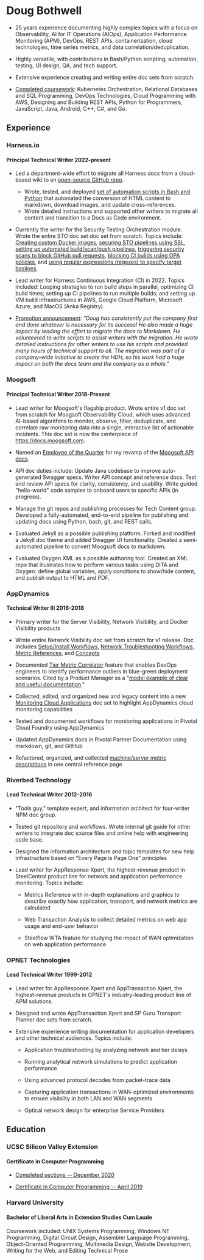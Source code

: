 
# Doug Bothwell

* 25 years experience documenting highly complex topics with a focus on Observability, AI for IT Operations (AIOps),  Application Performance Monitoring (APM), DevOps, REST APIs, containerization, cloud technologies, time series metrics, and data correlation/deduplication.

* Highly versatile, with contributions in Bash/Python scripting, automation, testing, UI design, QA, and tech support.

* Extensive experience creating and writing entire doc sets from scratch.

* [Completed coursework](https://github.com/douglas-j-bothwell/douglas-j-bothwell.github.io/blob/master/cv/ucsc-sv-2021-07.png): Kubernetes Orchestration, Relational Databases and SQL Programming, DevOps Technologies, Cloud Programming with AWS, Designing and Building REST APIs, Python for Programmers, JavaScript, Java, Android, C++, C#, and Go.

## Experience

### Harness.io

#### Principal Technical Writer 2022-present

* Led a department-wide effort to migrate all Harness docs from a cloud-based wiki to an [open-source GitHub repo](https://github.com/harness/developer-hub/).
  - Wrote, tested, and deployed [set of automation scripts in Bash and Python](https://github.com/douglas-j-bothwell/hd-convert) that automated the conversion of HTML content to markdown, download images, and update cross-references.
  - Wrote detailed instructions and supported other writers to migrate all content and transition to a Docs as Code environment.

* Currently the writer for the Security Testing Orchestration module. Wrote the entire STO doc set doc set from scratch. Topics include: [Creating custom Docker images](https://developer.harness.io/docs/security-testing-orchestration/use-sto/set-up-sto-pipelines/create-custom-scan-images), [securing STO pipelines using SSL](https://developer.harness.io/docs/category/secure-your-sto-pipelines), [setting up automated build/scan/push pipelines](https://developer.harness.io/docs/security-testing-orchestration/use-sto/set-up-sto-pipelines/build-scan-push-sto-ci), [triggering security scans to block GitHub pull requests](https://developer.harness.io/docs/security-testing-orchestration/use-sto/stop-builds-based-on-scan-results/trigger-sto-scans-to-block-prs-with-vulnerabilities), [blocking CI builds using OPA policies](https://developer.harness.io/docs/security-testing-orchestration/use-sto/stop-builds-based-on-scan-results/stop-pipelines-using-opa), and [using regular expressions (regexes) to specify target baslines](https://developer.harness.io/docs/security-testing-orchestration/use-sto/set-up-sto-pipelines/set-up-baselines).    

* Lead writer for Harness Continuous Integration (CI) in 2022. Topics included: Looping strategies to run build steps in parallel, optimizing CI build times; setting up CI pipelines to run multiple builds; and setting up VM build infrastructures in AWS, Google Cloud Platform, Microsoft Azure, and MacOS (Anka Registry).

* [Promotion announcement](https://github.com/douglas-j-bothwell/douglas-j-bothwell.github.io/blob/harness-update-may-2024/cv/dbothwell-harness-promotion.2023.png): _"Doug has consistently put the company first and done whatever is necessary for its success! He also made a huge impact by leading the effort to migrate the docs to Markdown. He volunteered to write scripts to assist writers with the migration. He wrote detailed instructions for other writers to use his scripts and provided many hours of technical support to all. The migration was part of a company-wide initiative to create the HDH, so his work had a huge impact on both the docs team and the company as a whole."_

### Moogsoft
#### Principal Technical Writer 2018-Present

* Lead writer for Moogsoft's flagship product.  Wrote entire v1 doc set from scratch for Moogsoft Observability Cloud, which uses advanced AI-based algorithms to monitor, observe, filter, deduplicate, and correlate raw monitoring data into a single, interactive list of actionable incidents. This doc set is now the centerpiece of https://docs.moogsoft.com.

* Named an [Employee of the Quarter](https://github.com/douglas-j-bothwell/douglas-j-bothwell.github.io/blob/master/cv/moogsoft-eotq-may-2021.png) for my revamp of the [Moogsoft API docs](https://api.docs.moogsoft.com/reference/overview).

* API doc duties include: Update Java codebase to improve auto-generated Swagger specs. Writer API concept and reference docs. Test and review API specs for clarity, consistency, and usability. Write guided "hello-world" code samples to onboard users to specific APIs (in progress).

* Manage the git repos and publishing processes for Tech Content group. Developed a fully-automated, end-to-end pipeline for publishing and updating docs using Python, bash, git, and REST calls.

* Evaluated Jekyll as a possible publishing platform. Forked and modified a Jekyll doc theme and added Swagger UI functionality. Created a semi-automated pipeline to convert Moogsoft docs to markdown.

* Evaluated Oxygen XML as a possible authoring tool. Created an XML repo that illustrates how to perform various tasks using DITA and Oxygen: define global variables, apply conditions to show/hide content, and publish output to HTML and PDF.  

### AppDynamics
#### Technical Writer III 2016-2018

* Primary writer for the Server Visibility, Network Visibility, and Docker Visibility products

* Wrote entire Network Visibility doc set from scratch for v1 release. Doc includes [Setup/Install Workflows](https://docs.appdynamics.com/display/PRO44/Set+Up+Network+Visibility), [Network Troubleshooting Workflows](https://docs.appdynamics.com/display/PRO44/Network+Visibility+Workflows+and+Example+Use+Cases), [Metric References](https://docs.appdynamics.com/display/PRO44/Network+Visibility+Metrics), and [Concepts](https://docs.appdynamics.com/display/PRO44/Network+Visibility+Concepts)

* Documented [Tier Metric Correlator](https://docs.appdynamics.com/display/PRO44/Tier+Metric+Correlator) feature that enables DevOps engineers to identify performance outliers in blue-green deployment scenarios. Cited by a Product Manager as a "[model example of clear and useful documentation](https://github.com/douglas-j-bothwell/douglas-j-bothwell.github.io/blob/master/cv/cc-kudos.png)."

* Collected, edited, and organized new and legacy content into a new [Monitoring Cloud Applications](https://docs.appdynamics.com/display/PRO44/Monitoring+Cloud+Applications) doc set to highlight AppDynamics cloud monitoring capabilities

* Tested and documented workflows for monitoring applications in Pivotal Cloud Foundry using AppDynamics

* Updated AppDynamics docs in Pivotal Partner Documentation using markdown, git, and GitHub

* Refactored, organized, and collected [machine/server metric descriptions](https://docs.appdynamics.com/display/PRO44/Hardware+Resources+Metrics) in one central reference page


### Riverbed Technology
#### Lead Technical Writer 2012-2016

* "Tools guy," template expert, and information architect for four-writer NPM doc group.

* Tested git repository and workflows. Wrote internal git guide for other writers to integrate doc source files and online help with engineering code base.

* Designed the information architecture and topic templates for new help infrastructure based on “Every Page is Page One” principles

* Lead writer for AppResponse Xpert, the highest-revenue product in SteelCentral product line for network and application performance monitoring. Topics include:

     * Metrics Reference with in-depth explanations and graphics to describe exactly how application, transport, and network metrics are calculated

     * Web Transaction Analysis to collect detailed metrics on web app usage and end-user behavior

     * Steelflow WTA feature for studying the impact of WAN optimization on web application performance


### OPNET Technologies
#### Lead Technical Writer 1999-2012

* Lead writer for AppResponse Xpert and AppTransaction Xpert, the highest-revenue products in OPNET's industry-leading product line of APM solutions.

* Designed and wrote AppTransaction Xpert and SP Guru Transport Planner doc sets from scratch.

* Extensive experience writing documentation for application developers and other technical audiences. Topics include:

     * Application troubleshooting by analyzing network and tier delays

     * Running analytical network simulations to predict application performance

     * Using advanced protocol decodes from packet-trace data

     * Capturing application transactions in WAN-optimized environments to ensure visibility in both LAN and WAN segments

     * Optical network design for enterprise Service Providers

## Education

### UCSC Silicon Valley Extension

#### Certificate in Computer Programming


* [Completed sections -- December 2020](https://github.com/douglas-j-bothwell/douglas-j-bothwell.github.io/blob/master/cv/ucsc-sv-2021-07.png)

* [Certificate in Computer Programming -- April 2019](https://github.com/douglas-j-bothwell/douglas-j-bothwell.github.io/blob/master/cv/doug-bothwell-ucsc-certificate-computer-programming.png)


### Harvard University

#### Bachelor of Liberal Arts in Extension Studies Cum Laude

Coursework included: UNIX Systems Programming, Windows NT
Programming, Digital Circuit Design, Assembler Language Programming,
Object-Oriented Programming, Multimedia Design, Website Development,
Writing for the Web, and Editing Technical Prose
